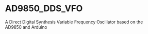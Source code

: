 # AD9850_DDS_VFO
A Direct Digital Synthesis Variable Frequency Oscillator based on the AD9850 and Arduino
